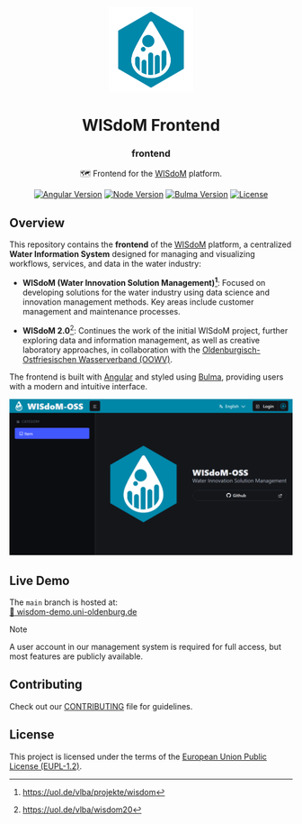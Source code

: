 <div align="center">
  <img height="150px" src="https://raw.githubusercontent.com/wisdom-oss/brand/main/svg/alternative_blue_white.svg">
  <h1>WISdoM Frontend</h1>
  <h3>frontend</h3>
  <p>
    🗺️ Frontend for the
    <a href="https://github.com/wisdom-oss">WISdoM</a>
    platform.
  </p>

[![Angular Version](https://img.shields.io/badge/dynamic/json?url=https%3A%2F%2Fraw.githubusercontent.com%2Fwisdom-oss%2Ffrontend%2Frefs%2Fheads%2Fsetup%2Fpackage-lock.json&query=packages.node_modules%2F%40angular%2Fcore.version&prefix=v&style=for-the-badge&logo=angular&label=angular&color=%23B52E31)](https://angular.dev)
[![Node Version](https://img.shields.io/badge/dynamic/json?url=https%3A%2F%2Fraw.githubusercontent.com%2Fwisdom-oss%2Ffrontend%2Frefs%2Fheads%2Fsetup%2Fpackage.json&query=volta.node&prefix=v&style=for-the-badge&logo=node&label=node&color=%23339933)](https://nodejs.org)
[![Bulma Version](https://img.shields.io/badge/dynamic/json?url=https%3A%2F%2Fraw.githubusercontent.com%2Fwisdom-oss%2Ffrontend%2Frefs%2Fheads%2Fsetup%2Fpackage-lock.json&query=packages.node_modules%2Fbulma.version&prefix=v&style=for-the-badge&logo=bulma&label=bulma&color=%2300D1B2)](https://bulma.io)
[![License](https://img.shields.io/badge/dynamic/json?url=https%3A%2F%2Fraw.githubusercontent.com%2Fwisdom-oss%2Ffrontend%2Frefs%2Fheads%2Fsetup%2Fpackage.json&query=license&style=for-the-badge&label=license&color=%23003399)](./LICENSE)

</div>

## Overview

This repository contains the **frontend** of the [WISdoM] platform, a
centralized **Water Information System** designed for managing and visualizing
workflows, services, and data in the water industry:

- **WISdoM (Water Innovation Solution Management)[^1]**:
  Focused on developing solutions for the water industry using data science and
  innovation management methods.
  Key areas include customer management and maintenance processes.

- **WISdoM 2.0**[^2]:
  Continues the work of the initial WISdoM project, further exploring data and
  information management, as well as creative laboratory approaches, in
  collaboration with the [Oldenburgisch-Ostfriesischen Wasserverband (OOWV)](OOWV).

The frontend is built with [Angular] and styled using [Bulma], providing users with a modern and intuitive interface.

<div align="center">
  <img src="media/screenshot.png" alt="screenshot of WISdoM frontend">
</div>

## Live Demo

The `main` branch is hosted at:  
[🔗 wisdom-demo.uni-oldenburg.de](https://wisdom-demo.uni-oldenburg.de)

> [!NOTE]
> A user account in our management system is required for full access, but most
> features are publicly available.

## Contributing

Check out our [CONTRIBUTING](./CONTRIBUTING.md) file for guidelines.

## License

This project is licensed under the terms of the
[European Union Public License (EUPL-1.2)](./LICENSE).

[WISdoM]: https://github.com/wisdom-oss
[OOWV]: https://www.oowv.de
[Angular]: https://angular.dev
[Bulma]: https://bulma.io
[Node]: https://nodejs.org

[^1]: https://uol.de/vlba/projekte/wisdom

[^2]: https://uol.de/vlba/wisdom20
